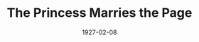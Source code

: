 ---
title: The Princess Marries the Page
date: 1927-02-08
closing_date: 1927-02-09
layout: productions
playbill:
Theatre: Theatre Jacksonville
cast:
- The Princess: Olive Rosenquist
- The Page: Maurice A. Horn
- The King: L.B. Pratt
- First Soldier: Parry Laird
- Second Soldier: O.K. Philipsen
- Third Soldier: Dr. C.M. Kennedy
- The Lord: Philip Devlin
crew:
- Director: Tracy L'Engle
- Scenery:
  - Anne C. Lalor
  - Birsa Shepard
  - Karl Bardin
- Lighting: Martha Race
- Props: Mrs. A.S. Peatross
- Costumes: Will Louis
understudies:
orchestra:
- Flute Player: Milner Brittain
---